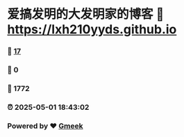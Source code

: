 # 爱搞发明的大发明家的博客 :link: https://lxh210yyds.github.io 
### :page_facing_up: [17](https://lxh210yyds.github.io/tag.html) 
### :speech_balloon: 0 
### :hibiscus: 1772 
### :alarm_clock: 2025-05-01 18:43:02 
### Powered by :heart: [Gmeek](https://github.com/Meekdai/Gmeek)
